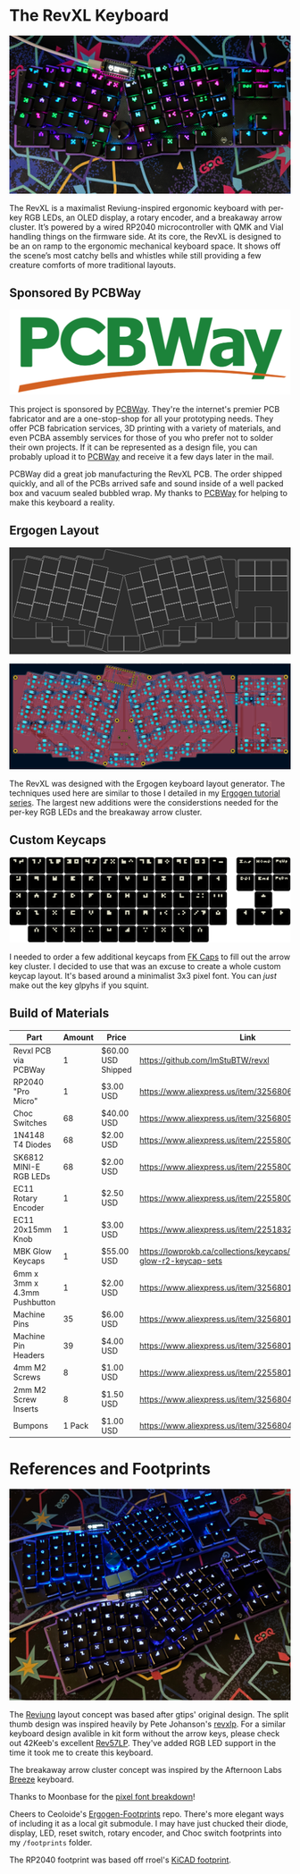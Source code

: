 # The RevXL Keyboard

![The RevXL](./images/RevXL.png)

The RevXL is a maximalist Reviung-inspired ergonomic keyboard with per-key RGB LEDs, an OLED display, a rotary encoder, and a breakaway arrow cluster. It’s powered by a wired RP2040 microcontroller with QMK and Vial handling things on the firmware side. At its core, the RevXL is designed to be an on ramp to the ergonomic mechanical keyboard space. It shows off the scene’s most catchy bells and whistles while still providing a few creature comforts of more traditional layouts.

## Sponsored By PCBWay

![PCBWay Logo](./images/PCBWay.png)

This project is sponsored by [PCBWay](https://www.pcbway.com). They're the internet's premier PCB fabricator and are a one-stop-shop for all your prototyping needs. They offer PCB fabrication services, 3D printing with a variety of materials, and even PCBA assembly services for those of you who prefer not to solder their own projects. If it can be represented as a design file, you can probably upload it to [PCBWay](https://www.pcbway.com) and receive it a few days later in the mail.

PCBWay did a great job manufacturing the RevXL PCB. The order shipped quickly, and all of the PCBs arrived safe and sound inside of a well packed box and vacuum sealed bubbled wrap. My thanks to [PCBWay](https://www.pcbway.com) for helping to make this keyboard a reality.

## Ergogen Layout

![Ergogen Preview](./images/Ergogen.png)

![KiCAD Preview](./images/PCB.png)

The RevXL was designed with the Ergogen keyboard layout generator. The techniques used here are similar to those I detailed in my [Ergogen tutorial series](https://flatfootfox.com/ergogen-introduction/). The largest new additions were the considerstions needed for the per-key RGB LEDs and the breakaway arrow cluster.

## Custom Keycaps

![Keycap Preview](./images/Keycaps.png)

I needed to order a few additional keycaps from [FK Caps](https://fkcaps.com/?a=FlatFootFox) to fill out the arrow key cluster. I decided to use that was an excuse to create a whole custom keycap layout. It's based around a minimalist 3x3 pixel font. You can *just* make out the key glpyhs if you squint.

## Build of Materials

| Part                         | Amount | Price           | Link                                                 |
| ---------------------------- | ------ | --------------- | ---------------------------------------------------- |
| Revxl PCB via PCBWay         | 1      | $60.00 USD Shipped | https://github.com/ImStuBTW/revxl                    |
| RP2040 "Pro Micro"           | 1      | $3.00 USD       | https://www.aliexpress.us/item/3256806423363289.html |
| Choc Switches                | 68     | $40.00 USD      | https://www.aliexpress.us/item/3256805697157410.html |
| 1N4148 T4 Diodes             | 68     | $2.00 USD       | https://www.aliexpress.us/item/2255800498728983.html |
| SK6812 MINI-E RGB LEDs       | 68     | $2.00 USD       | https://www.aliexpress.us/item/2255800498728983.html |
| EC11 Rotary Encoder          | 1      | $2.50 USD       | https://www.aliexpress.us/item/2255800160725313.html |
| EC11 20x15mm Knob            | 1      | $3.00 USD       | https://www.aliexpress.us/item/2251832562966356.html |
| MBK Glow Keycaps             | 1      | $55.00 USD      | https://lowprokb.ca/collections/keycaps/products/mbk-glow-r2-keycap-sets |
| 6mm x 3mm x 4.3mm Pushbutton | 1     | $2.00 USD       | https://www.aliexpress.us/item/3256801663262003.html |
| Machine Pins                 | 35     | $6.00 USD       | https://www.aliexpress.us/item/3256801663262003.html |
| Machine Pin Headers          | 39     | $4.00 USD       | https://www.aliexpress.us/item/3256801663262003.html |
| 4mm M2 Screws                | 8      | $1.00 USD       | https://www.aliexpress.us/item/2255801062616407.html |
| 2mm M2 Screw Inserts         | 8      | $1.50 USD       | https://www.aliexpress.us/item/3256804349544912.html |
| Bumpons                      | 1 Pack | $1.00 USD       | https://www.aliexpress.us/item/3256804119199524.html |

# References and Footprints

![Two of them](./images/RevXL-Two.png)

The [Reviung](https://github.com/gtips/reviung) layout concept was based after gtips' original design. The split thumb design was inspired heavily by Pete Johanson's [revxlp](https://gitlab.com/lpgalaxy/revxlp). For a similar keyboard design avalible in kit form without the arrow keys, please check out 42Keeb's excellent [Rev57LP](https://42keebs.eu/shop/kits/pro-micro-based/rev57lp-50-low-profile-hotswap-ergo-kit/). They've added RGB LED support in the time it took me to create this keyboard.

The breakaway arrow cluster concept was inspired by the Afternoon Labs [Breeze](https://www.afternoonlabs.com/breeze/) keyboard.

Thanks to Moonbase for the [pixel font breakdown](https://moonbench.xyz/projects/tiny-pixel-art-fonts/)! 

Cheers to Ceoloide's [Ergogen-Footprints](https://github.com/ceoloide/ergogen-footprints) repo. There's more elegant ways of including it as a local git submodule. I may have just chucked their diode, display, LED, reset switch, rotary encoder, and Choc switch footprints into my `/footprints` folder.

The RP2040 footprint was based off rroel's [KiCAD footprint](https://github.com/rroels/kicad_pro_micro_rp2040).